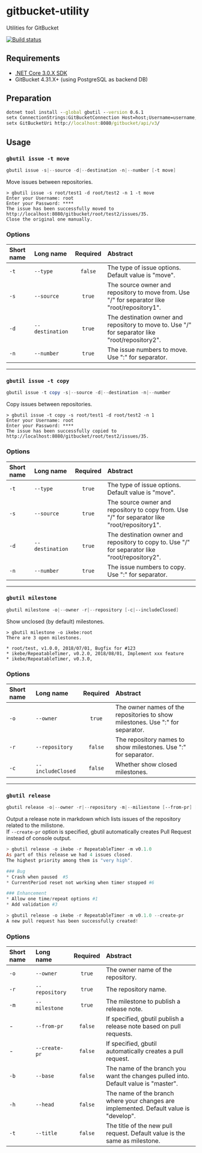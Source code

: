 # gitbucket-utility
Utilities for GitBucket  

[![Build status](https://ci.appveyor.com/api/projects/status/q1hfisqpa09662l5/?svg=true)](https://ci.appveyor.com/project/SIkebe/gitbucket-utility/)

## Requirements
* [.NET Core 3.0.X SDK](https://www.microsoft.com/net/download/windows)
* GitBucket 4.31.X+ (using PostgreSQL as backend DB)

## Preparation
```cmd
dotnet tool install --global gbutil --version 0.6.1
setx ConnectionStrings:GitBucketConnection Host=host;Username=username;Password=password;Database=gitbucket
setx GitBucketUri http://localhost:8080/gitbucket/api/v3/
```

## Usage
### `gbutil issue -t move`

```powershell
gbutil issue -s|--source -d|--destination -n|--number [-t move]
```

Move issues between repositories.

```
> gbutil issue -s root/test1 -d root/test2 -n 1 -t move
Enter your Username: root
Enter your Password: ****
The issue has been successfully moved to http://localhost:8080/gitbucket/root/test2/issues/35.
Close the original one manually.
```

### Options
|Short name|Long name|Required|Abstract|
|:-|:-|:-:|:-|
|`-t`|`--type`|`false`|The type of issue options. Default value is "move".|
|`-s`|`--source`|`true`|The source owner and repository to move from. Use "/" for separator like "root/repository1".|
|`-d`|`--destination`|`true`|The destination owner and repository to move to. Use "/" for separator like "root/repository2".|
|`-n`|`--number`|`true`|The issue numbers to move. Use ":" for separator.|

-----

### `gbutil issue -t copy`

```powershell
gbutil issue -t copy -s|--source -d|--destination -n|--number
```

Copy issues between repositories.

```
> gbutil issue -t copy -s root/test1 -d root/test2 -n 1
Enter your Username: root
Enter your Password: ****
The issue has been successfully copied to http://localhost:8080/gitbucket/root/test2/issues/35.
```

### Options
|Short name|Long name|Required|Abstract|
|:-|:-|:-:|:-|
|`-t`|`--type`|`true`|The type of issue options. Default value is "move".|
|`-s`|`--source`|`true`|The source owner and repository to copy from. Use "/" for separator like "root/repository1".|
|`-d`|`--destination`|`true`|The destination owner and repository to copy to. Use "/" for separator like "root/repository2".|
|`-n`|`--number`|`true`|The issue numbers to copy. Use ":" for separator.|

-----

### `gbutil milestone`
```powershell
gbutil milestone -o|--owner -r|--repository [-c|--includeClosed]
```
Show unclosed (by default) milestones.

```
> gbutil milestone -o ikebe:root
There are 3 open milestones.

* root/test, v1.0.0, 2018/07/01, Bugfix for #123
* ikebe/RepeatableTimer, v0.2.0, 2018/08/01, Implement xxx feature
* ikebe/RepeatableTimer, v0.3.0, 
```

### Options
|Short name|Long name|Required|Abstract|
|:-|:-|:-:|:-|
|`-o`|`--owner`|`true`|The owner names of the repositories to show milestones. Use ":" for separator.|
|`-r`|`--repository`|`false`|The repository names to show milestones. Use ":" for separator.|
|`-c`|`--includeClosed`|`false`|Whether show closed milestones.|

-----

### `gbutil release`

```powershell
gbutil release -o|--owner -r|--repository -m|--miliestone [--from-pr] [--create-pr]
```
Output a release note in markdown which lists issues of the repository related to the milistone.  
If `--create-pr` option is specified, gbutil automatically creates Pull Request instead of console output.

```powershell
> gbutil release -o ikebe -r RepeatableTimer -m v0.1.0
As part of this release we had 4 issues closed.
The highest priority among them is "very high".

### Bug
* Crash when paused  #5
* CurrentPeriod reset not working when timer stopped #6

### Enhancement
* Allow one time/repeat options #1
* Add validation #3

> gbutil release -o ikebe -r RepeatableTimer -m v0.1.0 --create-pr
A new pull request has been successfully created!
```

### Options
|Short name|Long name|Required|Abstract|
|:-|:-|:-:|:-|
|`-o`|`--owner`|`true`|The owner name of the repository.|
|`-r`|`--repository`|`true`|The repository name.|
|`-m`|`--milestone`|`true`|The milestone to publish a release note.|
|-|`--from-pr`|`false`|If specified, gbutil publish a release note based on pull requests.|
|-|`--create-pr`|`false`|If specified, gbutil automatically creates a pull request.|
|`-b`|`--base`|`false`|The name of the branch you want the changes pulled into. Default value is "master".|
|`-h`|`--head`|`false`|The name of the branch where your changes are implemented. Default value is "develop".|
|`-t`|`--title`|`false`|The title of the new pull request. Default value is the same as milestone.|